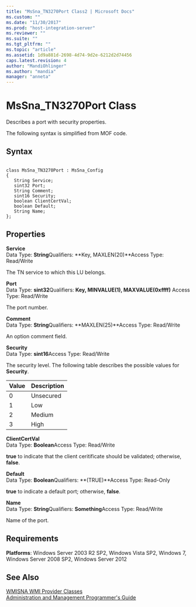 ```yaml
---
title: "MsSna_TN3270Port Class2 | Microsoft Docs"
ms.custom: ""
ms.date: "11/30/2017"
ms.prod: "host-integration-server"
ms.reviewer: ""
ms.suite: ""
ms.tgt_pltfrm: ""
ms.topic: "article"
ms.assetid: 1d9a881d-2698-4d74-9d2e-6212d2d74456
caps.latest.revision: 4
author: "MandiOhlinger"
ms.author: "mandia"
manager: "anneta"
---
```

# MsSna_TN3270Port Class
Describes a port with security properties.  
  
 The following syntax is simplified from MOF code.  
  
## Syntax  
  
```  
  
class MsSna_TN3270Port : MsSna_Config  
{  
   String Service;  
   sint32 Port;  
   String Comment;  
   sint16 Security;  
   boolean ClientCertVal;  
   boolean Default;  
   String Name;  
};  
```  
  
## Properties  
 **Service**  
 Data Type: **String**Qualifiers: **Key, MAXLEN(20)**Access Type: Read/Write  
  
 The TN service to which this LU belongs.  
  
 **Port**  
 Data Type: **sint32**Qualifiers: **Key, MINVALUE(1), MAXVALUE(0xffff)** Access Type: Read/Write  
  
 The port number.  
  
 **Comment**  
 Data Type: **String**Qualifiers: **MAXLEN(25)**Access Type: Read/Write  
  
 An option comment field.  
  
 **Security**  
 Data Type: **sint16**Access Type: Read/Write  
  
 The security level. The following table describes the possible values for **Security**.  
  
|Value|Description|  
|-----------|-----------------|  
|0|Unsecured|  
|1|Low|  
|2|Medium|  
|3|High|  
  
 **ClientCertVal**  
 Data Type: **Boolean**Access Type: Read/Write  
  
 **true** to indicate that the client ceritificate should be validated; otherwise, **false**.  
  
 **Default**  
 Data Type: **Boolean**Qualifiers: **(TRUE)**Access Type: Read-Only  
  
 **true** to indicate a default port; otherwise, **false**.  
  
 **Name**  
 Data Type: **String**Qualifiers: **Something**Access Type: Read/Write  
  
 Name of the port.  
  
## Requirements  
 **Platforms**: Windows Server 2003 R2 SP2, Windows Vista SP2, Windows 7, Windows Server 2008 SP2, Windows Server 2012  
  
## See Also  
 [WMISNA WMI Provider Classes](../core/wmisna-wmi-provider-classes2.md)   
 [Administration and Management Programmer's Guide](../core/administration-and-management-programmer-s-guide1.md)
